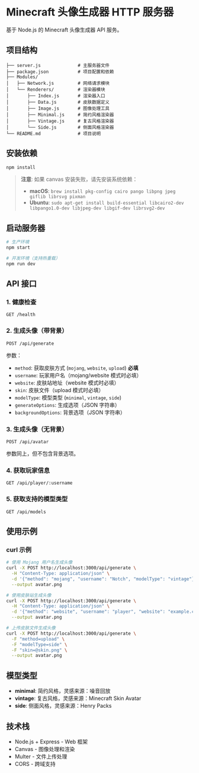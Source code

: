 # Minecraft 头像生成器 HTTP 服务器

基于 Node.js 的 Minecraft 头像生成器 API 服务。

## 项目结构

```
├── server.js              # 主服务器文件
├── package.json           # 项目配置和依赖
├── Modules/
│   ├── Network.js         # 网络请求模块
│   └── Renderers/         # 渲染器模块
│       ├── Index.js       # 渲染器入口
│       ├── Data.js        # 皮肤数据定义
│       ├── Image.js       # 图像处理工具
│       ├── Minimal.js     # 简约风格渲染器
│       ├── Vintage.js     # 复古风格渲染器
│       └── Side.js        # 侧面风格渲染器
└── README.md              # 项目说明
```

## 安装依赖

```bash
npm install
```

> **注意**: 如果 canvas 安装失败，请先安装系统依赖：
> - **macOS**: `brew install pkg-config cairo pango libpng jpeg giflib librsvg pixman`
> - **Ubuntu**: `sudo apt-get install build-essential libcairo2-dev libpango1.0-dev libjpeg-dev libgif-dev librsvg2-dev`

## 启动服务器

```bash
# 生产环境
npm start

# 开发环境（支持热重载）
npm run dev
```

## API 接口

### 1. 健康检查

```
GET /health
```

### 2. 生成头像（带背景）

```
POST /api/generate
```

参数：

- `method`: 获取皮肤方式 (`mojang`, `website`, `upload`) **必填**
- `username`: 玩家用户名（mojang/website 模式时必填）
- `website`: 皮肤站地址（website 模式时必填）
- `skin`: 皮肤文件（upload 模式时必填）
- `modelType`: 模型类型 (`minimal`, `vintage`, `side`)
- `generateOptions`: 生成选项（JSON 字符串）
- `backgroundOptions`: 背景选项（JSON 字符串）

### 3. 生成头像（无背景）

```
POST /api/avatar
```

参数同上，但不包含背景选项。

### 4. 获取玩家信息

```
GET /api/player/:username
```

### 5. 获取支持的模型类型

```
GET /api/models
```

## 使用示例

### curl 示例

```bash
# 使用 Mojang 用户名生成头像
curl -X POST http://localhost:3000/api/generate \
  -H "Content-Type: application/json" \
  -d '{"method": "mojang", "username": "Notch", "modelType": "vintage"}' \
  --output avatar.png

# 使用皮肤站生成头像
curl -X POST http://localhost:3000/api/generate \
  -H "Content-Type: application/json" \
  -d '{"method": "website", "username": "player", "website": "example.com", "modelType": "minimal"}' \
  --output avatar.png

# 上传皮肤文件生成头像
curl -X POST http://localhost:3000/api/generate \
  -F "method=upload" \
  -F "modelType=side" \
  -F "skin=@skin.png" \
  --output avatar.png
```

## 模型类型

- **minimal**: 简约风格，灵感来源：噪音回放
- **vintage**: 复古风格，灵感来源：Minecraft Skin Avatar
- **side**: 侧面风格，灵感来源：Henry Packs

## 技术栈

- Node.js + Express - Web 框架
- Canvas - 图像处理和渲染
- Multer - 文件上传处理
- CORS - 跨域支持
